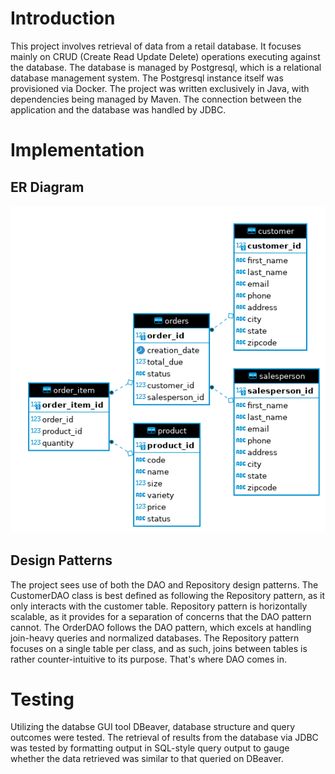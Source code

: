 # Introduction

This project involves retrieval of data from a retail database.
It focuses mainly on CRUD (Create Read Update Delete) operations
executing against the database. The database is managed by Postgresql,
which is a relational database management system. The Postgresql 
instance itself was provisioned via Docker. The project was written
exclusively in Java, with dependencies being managed by Maven. 
The connection between the application and the database was handled
by JDBC.

# Implementation

## ER Diagram
![ER Diagram of Database](assets/ER.png)

## Design Patterns

The project sees use of both the DAO and Repository design patterns.
The CustomerDAO class is best defined as following the Repository
pattern, as it only interacts with the customer table. Repository
pattern is horizontally scalable, as it provides for a separation of
concerns that the DAO pattern cannot. The OrderDAO follows the DAO
pattern, which excels at handling join-heavy queries and normalized
databases. The Repository pattern focuses on a single table per class,
and as such, joins between tables is rather counter-intuitive to its
purpose. That's where DAO comes in.

# Testing

Utilizing the databse GUI tool DBeaver, database structure and query
outcomes were tested. The retrieval of results from the database via
JDBC was tested by formatting output in SQL-style query output to gauge
whether the data retrieved was similar to that queried on DBeaver.
